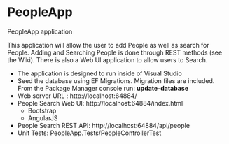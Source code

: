 # PeopleApp
PeopleApp application

This application will allow the user to add People as well as search for People.  Adding and Searching People 
is done through REST methods (see the Wiki).  There is also a Web UI application to allow users to Search.

- The application is designed to run inside of Visual Studio
- Seed the database using EF Migrations.  Migration files are included.  From the Package Manager console run: **update-database**
- Web server URL : http://localhost:64884/
- People Search Web UI:  http://localhost:64884/index.html
  - Bootstrap
  - AngularJS
- People Search REST API: http://localhost:64884/api/people
- Unit Tests: PeopleApp.Tests/PeopleControllerTest
